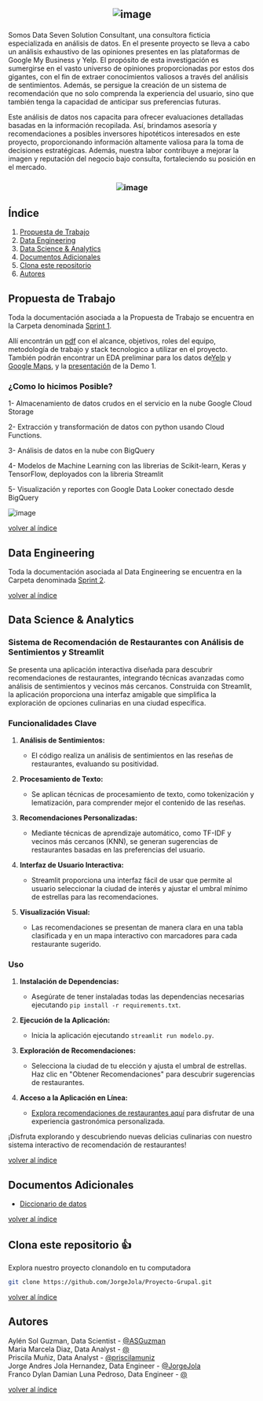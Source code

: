 <h2 align = center > 

![image](https://github.com/JorgeJola/Proyecto-Grupal/assets/113150003/b81e527a-c73c-4e82-aa8c-54688d9e7684)
 </h2>


Somos Data Seven Solution Consultant, una consultora ficticia especializada en análisis de datos. En el presente proyecto se lleva a cabo un análisis exhaustivo de las opiniones presentes en las plataformas de Google My Business y Yelp. El propósito de esta investigación es sumergirse en el vasto universo de opiniones proporcionadas por estos dos gigantes, con el fin de extraer conocimientos valiosos a través del análisis de sentimientos. Además, se persigue la creación de un sistema de recomendación que no solo comprenda la experiencia del usuario, sino que también tenga la capacidad de anticipar sus preferencias futuras.

Este análisis de datos nos capacita para ofrecer evaluaciones detalladas basadas en la información recopilada. Así, brindamos asesoría y recomendaciones a posibles inversores hipotéticos interesados en este proyecto, proporcionando información altamente valiosa para la toma de decisiones estratégicas. Además, nuestra labor contribuye a mejorar la imagen y reputación del negocio bajo consulta, fortaleciendo su posición en el mercado.

<h3 align = center> 

![image](https://github.com/JorgeJola/Proyecto-Grupal/assets/113150003/c5f48ee9-9c1d-4a82-8b85-79415c09b0d9) </h3>

<div id='id0' />

## Índice
1. [Propuesta de Trabajo](#id1)
2. [Data Engineering](#id2)
3. [Data Science & Analytics](#id3)
4. [Documentos Adicionales](#id4)
5. [Clona este repositorio](#id5)
6. [Autores](#id6)


<div id='id1' />

## Propuesta de Trabajo


Toda la documentación asociada a la Propuesta de Trabajo se encuentra en la Carpeta denominada [Sprint 1](Sprint1).

Allí encontrán un [pdf](Sprint1/Entregables_Sprint1.pdf) con  el alcance, objetivos, roles del equipo, metodología de trabajo y stack tecnologico a utilizar en el proyecto. También podrán encontrar un EDA preliminar para los datos de[Yelp](Sprint1/EDA_Yelp.ipynb) y [Google Maps](Sprint1/EDa_GoogleMaps.ipynb), y la [presentación](Sprint1/Presentacion_spring1.pdf) de la Demo 1.

   
### ¿Como lo hicimos Posible? 
  
1- Almacenamiento de datos crudos en el servicio en la nube Google Cloud Storage

2- Extracción y transformación de datos con python usando Cloud Functions.

3- Análisis de datos en la nube con BigQuery

4- Modelos de Machine Learning con las librerias de Scikit-learn, Keras y TensorFlow, deployados con la libreria Streamlit

5- Visualización y reportes con Google Data Looker conectado desde BigQuery



![image](https://github.com/JorgeJola/Proyecto-Grupal/assets/113150003/f2c76ade-e9e2-4cc6-ae85-b58158e49750)

  
[volver al índice](#id0)


  
<div id='id2' />  

 
## Data Engineering   
Toda la documentación asociada al Data Engineering se encuentra en la Carpeta denominada [Sprint 2](Sprint2).
  

[volver al índice](#id0)
   
<div id='id3' />  

 
## Data Science & Analytics
  ### Sistema de Recomendación de Restaurantes con Análisis de Sentimientos y Streamlit

Se presenta una aplicación interactiva diseñada para descubrir recomendaciones de restaurantes, integrando técnicas avanzadas como análisis de sentimientos y vecinos más cercanos. Construida con Streamlit, la aplicación proporciona una interfaz amigable que simplifica la exploración de opciones culinarias en una ciudad específica.

### Funcionalidades Clave

1. **Análisis de Sentimientos:**
   - El código realiza un análisis de sentimientos en las reseñas de restaurantes, evaluando su positividad.

2. **Procesamiento de Texto:**
   - Se aplican técnicas de procesamiento de texto, como tokenización y lematización, para comprender mejor el contenido de las reseñas.

3. **Recomendaciones Personalizadas:**
   - Mediante técnicas de aprendizaje automático, como TF-IDF y vecinos más cercanos (KNN), se generan sugerencias de restaurantes basadas en las preferencias del usuario.

4. **Interfaz de Usuario Interactiva:**
   - Streamlit proporciona una interfaz fácil de usar que permite al usuario seleccionar la ciudad de interés y ajustar el umbral mínimo de estrellas para las recomendaciones.

5. **Visualización Visual:**
   - Las recomendaciones se presentan de manera clara en una tabla clasificada y en un mapa interactivo con marcadores para cada restaurante sugerido.

### Uso

1. **Instalación de Dependencias:**
   - Asegúrate de tener instaladas todas las dependencias necesarias ejecutando `pip install -r requirements.txt`.

2. **Ejecución de la Aplicación:**
   - Inicia la aplicación ejecutando `streamlit run modelo.py`.

3. **Exploración de Recomendaciones:**
   - Selecciona la ciudad de tu elección y ajusta el umbral de estrellas. Haz clic en "Obtener Recomendaciones" para descubrir sugerencias de restaurantes.

4. **Acceso a la Aplicación en Línea:**
   - [Explora recomendaciones de restaurantes aquí]([https://URL_DEL_DEPLOY_EN_RENDER](https://modelo-restaurantes.onrender.com)) para disfrutar de una experiencia gastronómica personalizada.

¡Disfruta explorando y descubriendo nuevas delicias culinarias con nuestro sistema interactivo de recomendación de restaurantes!

[volver al índice](#id0)

    
<div id='id4' />

 
## Documentos Adicionales
* [Diccionario de datos]()
  
[volver al índice](#id0)
  

<div id='id5' />    

 
## Clona este repositorio 👍
Explora nuestro proyecto clonandolo en tu computadora 

```bash
git clone https://github.com/JorgeJola/Proyecto-Grupal.git
```
  
[volver al índice](#id0)  
    

  
<div id='id6' />  
 
## Autores   
Aylén Sol Guzman, Data Scientist - [@ASGuzman](https://github.com/ASGuzman)  
Maria Marcela Diaz, Data Analyst - [@]()  
Priscila Muñiz, Data Analyst - [@priscilamuniz](https://github.com/priscilamuniz)   
Jorge Andres Jola Hernandez, Data Engineer  - [@JorgeJola](https://github.com/JorgeJola)  
Franco Dylan Damian Luna Pedroso, Data Engineer - [@]() 

[volver al índice](#id0)
